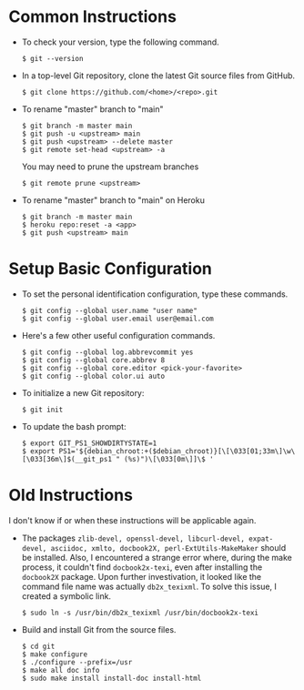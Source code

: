# Common Instructions

- To check your version, type the following command.
  ```
  $ git --version
  ```
  
- In a top-level Git repository, clone the latest Git source files from GitHub.
  ```
  $ git clone https://github.com/<home>/<repo>.git
  ```

- To rename "master" branch to "main"
  ```
  $ git branch -m master main
  $ git push -u <upstream> main
  $ git push <upstream> --delete master
  $ git remote set-head <upstream> -a
  ```
  
  You may need to prune the upstream branches
  ```
  $ git remote prune <upstream>
  ```

- To rename "master" branch to "main" on Heroku
  ```
  $ git branch -m master main
  $ heroku repo:reset -a <app>
  $ git push <upstream> main
  ```

# Setup Basic Configuration

- To set the personal identification configuration, type these commands.
  ```
  $ git config --global user.name "user name"
  $ git config --global user.email user@email.com
  ```
  
- Here's a few other useful configuration commands.
  ```
  $ git config --global log.abbrevcommit yes
  $ git config --global core.abbrev 8
  $ git config --global core.editor <pick-your-favorite>
  $ git config --global color.ui auto
  ```
  
- To initialize a new Git repository:
  ```
  $ git init
  ```
  
- To update the bash prompt:
  ```
  $ export GIT_PS1_SHOWDIRTYSTATE=1
  $ export PS1='${debian_chroot:+($debian_chroot)}[\[\033[01;33m\]\w\[\033[36m\]$(__git_ps1 " (%s)")\[\033[0m\]]\$ '
  ```

  
# Old Instructions

I don't know if or when these instructions will be applicable again.

- The packages `zlib-devel, openssl-devel, libcurl-devel, expat-devel, asciidoc, xmlto, docbook2X, perl-ExtUtils-MakeMaker` should be installed.  Also, I encountered a strange error where, during the make process, it couldn't find `docbook2x-texi`, even after installing the `docbook2X` package.  Upon further investivation, it looked like the command file name was actually `db2x_texixml`.  To solve this issue, I created a symbolic link.
    ```
    $ sudo ln -s /usr/bin/db2x_texixml /usr/bin/docbook2x-texi
    ```

- Build and install Git from the source files.
  ```
  $ cd git
  $ make configure
  $ ./configure --prefix=/usr
  $ make all doc info
  $ sudo make install install-doc install-html
  ```

